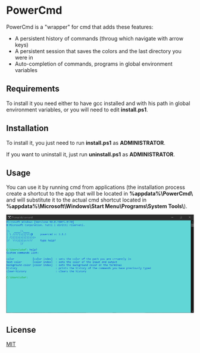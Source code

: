# PowerCmd

PowerCmd is a "wrapper" for cmd that adds these features:

- A persistent history of commands (throug which navigate with arrow keys)
- A persistent session that saves the colors and the last directory you were in
- Auto-completion of commands, programs in global environment variables

## Requirements

To install it you need either to have gcc installed and with his path in global environment variables, or you will need to edit **install.ps1**.

## Installation

To install it, you just need to run **install.ps1** as **ADMINISTRATOR**.

If you want to uninstall it, just run **uninstall.ps1** as **ADMINISTRATOR**.

## Usage

You can use it by running cmd from applications (the installation process create a shortcut to the app that will be located in **%appdata%\PowerCmd\\** and will substitute it to the actual cmd shortcut located in **%appdata%\Microsoft\Windows\Start Menu\Programs\System Tools\\**).

<img src="./assets/powercmd.png" alt="PowerCmd" width="700"/>


## License

[MIT](https://choosealicense.com/licenses/mit/)
